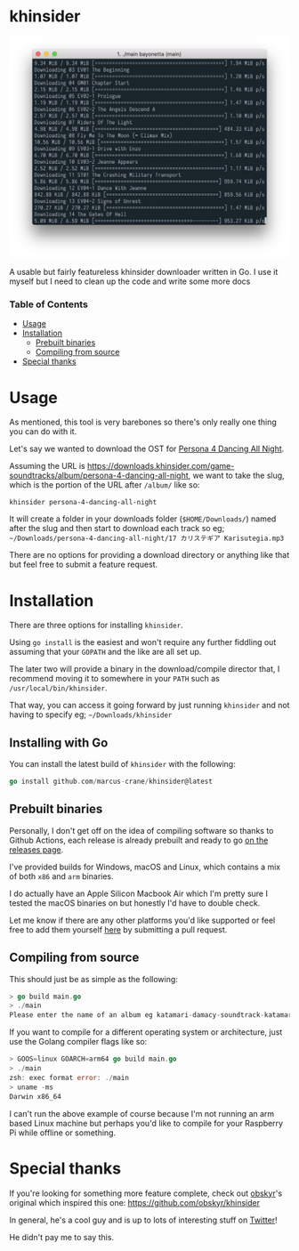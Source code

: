 # khinsider

![A screenshot of khinsider running](screenshot.png?raw=true)

A usable but fairly featureless khinsider downloader written in Go. I use it myself but I need to clean up the code and write some more docs

### Table of Contents
* [Usage](#usage)
* [Installation](#installation)
  * [Prebuilt binaries](#prebuilt-binaries)
  * [Compiling from source](#compiling-from-source)
* [Special thanks](#special-thanks)

# Usage

As mentioned, this tool is very barebones so there's only really one thing you can do with it.

Let's say we wanted to download the OST for [Persona 4 Dancing All Night](https://downloads.khinsider.com/game-soundtracks/album/persona-4-dancing-all-night).

Assuming the URL is https://downloads.khinsider.com/game-soundtracks/album/persona-4-dancing-all-night, we want to take the slug, which is the portion of the URL after `/album/` like so:

```golang
khinsider persona-4-dancing-all-night
```

It will create a folder in your downloads folder (`$HOME/Downloads/`) named after the slug and then start to download each track so eg; `~/Downloads/persona-4-dancing-all-night/17 カリステギア Karisutegia.mp3`

There are no options for providing a download directory or anything like that but feel free to submit a feature request.

# Installation

There are three options for installing `khinsider`.

Using `go install` is the easiest and won't require any further fiddling out assuming that your `GOPATH` and the like are all set up.

The later two will provide a binary in the download/compile director that, I recommend moving it to somewhere in your `PATH` such as `/usr/local/bin/khinsider`.

That way, you can access it going forward by just running `khinsider` and not having to specify eg; `~/Downloads/khinsider`

## Installing with Go

You can install the latest build of `khinsider` with the following:

```go
go install github.com/marcus-crane/khinsider@latest
```

## Prebuilt binaries

Personally, I don't get off on the idea of compiling software so thanks to Github Actions, each release is already prebuilt and ready to go [on the releases page](https://github.com/marcus-crane/khinsider/releases).

I've provided builds for Windows, macOS and Linux, which contains a mix of both `x86` and `arm` binaries.

I do actually have an Apple Silicon Macbook Air which I'm pretty sure I tested the macOS binaries on but honestly I'd have to double check.

Let me know if there are any other platforms you'd like supported or feel free to add them yourself [here](https://github.com/marcus-crane/khinsider/blob/master/.github/workflows/release.yaml) by submitting a pull request.

## Compiling from source

This should just be as simple as the following:

```go
> go build main.go
> ./main
Please enter the name of an album eg katamari-damacy-soundtrack-katamari-fortissimo-damacy%
```

If you want to compile for a different operating system or architecture, just use the Golang compiler flags like so:

```go
> GOOS=linux GOARCH=arm64 go build main.go
> ./main
zsh: exec format error: ./main
> uname -ms
Darwin x86_64
```

I can't run the above example of course because I'm not running an arm based Linux machine but perhaps you'd like to compile for your Raspberry Pi while offline or something.

# Special thanks

If you're looking for something more feature complete, check out [obskyr](https://github.com/obskyr)'s original which inspired this one: https://github.com/obskyr/khinsider

In general, he's a cool guy and is up to lots of interesting stuff on [Twitter](https://twitter.com/obskyr)!

He didn't pay me to say this.

